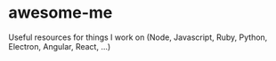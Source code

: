 # awesome-me
Useful resources for things I work on (Node, Javascript, Ruby, Python, Electron, Angular, React, ...)
